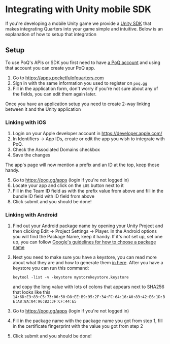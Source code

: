 # Integrating with Unity mobile SDK

If you're developing a mobile Unity game we provide a [Unity SDK](https://github.com/weiks/quarters-unity-sdk) that makes integrating Quarters into your game simple and intuitive. Below is an explanation of how to setup that integration

## Setup
To use PoQ's APIs or SDK you first need to have [a PoQ account](https://www.poq.gg/?action=signup) and using that account you can create your PoQ app.

1. Go to https://apps.pocketfulofquarters.com
2. Sign in with the same information you used to register on `poq.gg`
3. Fill in the application form, don't worry if you're not sure about any of the fields, you can edit them again later.

Once you have an application setup you need to create 2-way linking between it and the Unity application

### Linking with iOS

1. Login on your Apple developer account in https://developer.apple.com/
2. In Identifiers -> App IDs, create or edit the app you wish to integrate with PoQ.
3. Check the Associated Domains checkbox
4. Save the changes

The app's page will now mention a prefix and an ID at the top, keep those handy.

5. Go to https://poq.gg/apps (login if you're not logged in)
6. Locate your app and click on the `iOS` button next to it
7. Fill in the Team ID field as with the prefix value from above and fill in the bundle ID field with ID field from above
8. Click submit and you should be done!

### Linking with Android

1. Find out your Android package name by opening your Unity Project and then clicking Edit -> Project Settings -> Player. In the Android options you will find the Package Name, keep it handy. If it's not set up, set one up, you can follow [Google's guidelines for how to choose a package name](https://developer.android.com/studio/build/configure-app-module#set_the_application_id)
2. Next you need to make sure you have a keystore, you can read more about what they are and how to generate them [in here](https://developer.android.com/studio/publish/app-signing). After you have a keystore you can run this command:
    ```
    keytool -list -v -keystore mystorekeystore.keystore
    ```
    and copy the long value with lots of colons that appears next to SHA256 that looks like this `14:6D:E9:83:C5:73:06:50:D8:EE:B9:95:2F:34:FC:64:16:A0:83:42:E6:1D:BE:A8:8A:04:96:B2:3F:CF:44:E5`

3. Go to https://poq.gg/apps (login if you're not logged in)
4. Fill in the package name with the package name you got from step 1, fill in the certificate fingerprint with the value you got from step 2
5. Click submit and you should be done!

